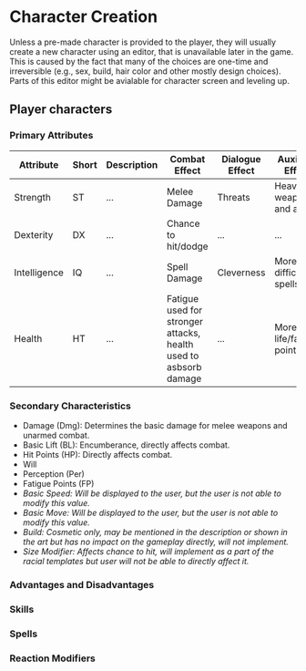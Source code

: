 # Character Creation

Unless a pre-made character is provided to the player, they will usually create a new character using an editor, that is unavailable later in the game. This is caused by the fact that many of the choices are one-time and irreversible (e.g., sex, build, hair color and other mostly design choices). Parts of this editor might be avialable for character screen and leveling up.

## Player characters

### Primary Attributes

|Attribute|Short|Description|Combat Effect|Dialogue Effect|Auxiliary Effect|
|---|---|---|---|---|---|
|Strength|ST|...|Melee Damage|Threats|Heavier weapons and armor|
|Dexterity|DX|...|Chance to hit/dodge|...|...|
|Intelligence|IQ|...|Spell Damage|Cleverness|More difficult spells|
|Health|HT|...|Fatigue used for stronger attacks, health used to asbsorb damage|...|More life/fatigue points|

### Secondary Characteristics

- Damage (Dmg): Determines the basic damage for melee weapons and unarmed combat. 
- Basic Lift (BL): Encumberance, directly affects combat.
- Hit Points (HP): Directly affects combat.
- Will
- Perception (Per)
- Fatigue Points (FP)
- *Basic Speed: Will be displayed to the user, but the user is not able to modify this value.*
- *Basic Move: Will be displayed to the user, but the user is not able to modify this value.*
- *Build: Cosmetic only, may be mentioned in the description or shown in the art but has no impact on the gameplay directly, will not implement.*
- *Size Modifier: Affects chance to hit, will implement as a part of the racial templates but user will not be able to directly affect it.*

### Advantages and Disadvantages

### Skills

### Spells

### Reaction Modifiers

